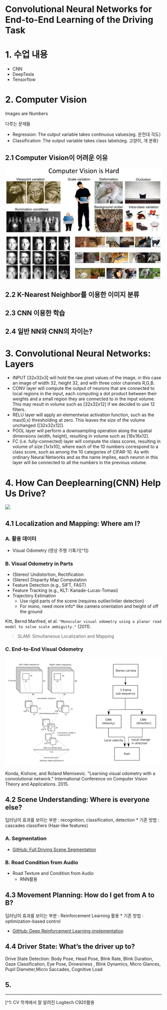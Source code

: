 # Convolutional Neural Networks for End-to-End Learning of the Driving Task 

# 1. 수업 내용 
* CNN 
* DeepTesla
* Tensorflow

# 2. Computer Vision 
Images are Numbers

다루는 문제들 
- Regression: The output variable takes continuous values(eg. 운전대 각도)
- Classification: The output variable takes class labels(eg. 고양이, 개 분류)

## 2.1 Computer Vision이 어려운 이유
![](/assets/cv_hard.png)

## 2.2 K-Nearest Neighbor를 이용한 이미지 분류

## 2.3 CNN 이용한 학습 

## 2.4 일반 NN와 CNN의 차이는?

# 3. Convolutional Neural Networks: Layers
- INPUT [32x32x3] will hold the raw pixel values of the image, in this case an image of width 32, height 32, and with three color channels R,G,B.
- CONV layer will compute the output of neurons that are connected to local regions in the input, each computing a dot product between their weights and a small region they are connected to in the input volume. This may result in volume such as [32x32x12] if we decided to use 12 filters.
- RELU layer will apply an elementwise activation function, such as the max(0,x) thresholding at zero. This leaves the size of the volume unchanged ([32x32x12]).
- POOL layer will perform a downsampling operation along the spatial dimensions (width, height), resulting in volume such as [16x16x12].
- FC (i.e. fully-connected) layer will compute the class scores, resulting in volume of size [1x1x10], where each of the 10 numbers correspond to a class score, such as among the 10 categories of CIFAR-10. As with ordinary Neural Networks and as the name implies, each neuron in this layer will be connected to all the numbers in the previous volume.


# 4. How Can Deeplearning(CNN) Help Us Drive?
![](https://www.2025ad.com/fileadmin/user_upload/Evergreen/Technology/Levels_of_Automation/Levels_Grafik_Lightbox.jpg)

## 4.1 Localization and Mapping: Where am I?
### A. 활용 데이터 
* Visual Odometry (영상 주행 기록기[^1])

### B. Visual Odometry in Parts
- (Stereo) Undistortion, Rectification
- (Stereo) Disparity Map Computation
- Feature Detection (e.g., SIFT, FAST)
- Feature Tracking (e.g., KLT: Kanade-Lucas-Tomasi)
- Trajectory Estimation
    - Use rigid parts of the scene (requires outlier/inlier detection)
    - For mono, need more info* like camera orientation and height of off the ground

Kitt, Bernd Manfred, et al. `"Monocular visual odometry using a planar road model to solve scale ambiguity."` (2011).

> SLAM: Simultaneous Localization and Mapping

### C. End-to-End Visual Odometry
![](/assets/visu_od.png)

Konda, Kishore, and Roland Memisevic. "Learning visual odometry with a convolutional network." International Conference on Computer Vision Theory and Applications. 2015.


## 4.2 Scene Understanding: Where is everyone else?
딥러닝이 효과를 보이는 부분 : recognition, classification, detection
    * 기존 방법 : cascades classifiers (Haar-like features)

### A. Segmentation
* [GitHub: Full Driving Scene Segmentation](https://github.com/tkuanlun350/Tensorflow-SegNet)

### B. Road Condition from Audio
* Road Texture and Condition from Audio
    * RNN활용 

## 4.3 Movement Planning: How do I get from A to B?
딥러닝이 효과를 보이는 부분 : Reinforcement Learning 활용
    * 기존 방법 : optimization-based control

* [GitHub: Deep Reinforcement Learning implementation](https://github.com/nivwusquorum/tensorflow-deepq)


## 4.4 Driver State: What’s the driver up to?
Drive State Detection: Body Pose, Head Pose, Blink Rate, Blink Duration, Gaze Classification, Eye Pose, Drowsiness , Blink Dynamics, Micro Glances, Pupil Diameter,Micro Saccades, Cognitive Load

## 5. 

---
[^1: CV 학계에서 잘 알려진 Logitech C920활용







